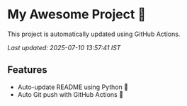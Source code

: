# My Awesome Project 🚀

This project is automatically updated using GitHub Actions.

_Last updated: 2025-07-10 13:57:41 IST_

## Features
- Auto-update README using Python 🐍
- Auto Git push with GitHub Actions 🤖
